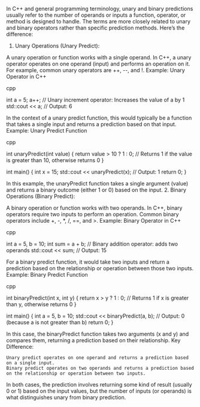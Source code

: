 In C++ and general programming terminology, unary and binary predictions usually refer to the number of operands or inputs a function, operator, or method is designed to handle. The terms are more closely related to unary and binary operators rather than specific prediction methods. Here’s the difference:
1. Unary Operations (Unary Predict):

A unary operation or function works with a single operand. In C++, a unary operator operates on one operand (input) and performs an operation on it. For example, common unary operators are ++, --, and !.
Example: Unary Operator in C++

cpp

int a = 5;
a++;  // Unary increment operator: Increases the value of a by 1
std::cout << a;  // Output: 6

In the context of a unary predict function, this would typically be a function that takes a single input and returns a prediction based on that input.
Example: Unary Predict Function

cpp

int unaryPredict(int value) {
    return value > 10 ? 1 : 0;  // Returns 1 if the value is greater than 10, otherwise returns 0
}

int main() {
    int x = 15;
    std::cout << unaryPredict(x);  // Output: 1
    return 0;
}

In this example, the unaryPredict function takes a single argument (value) and returns a binary outcome (either 1 or 0) based on the input.
2. Binary Operations (Binary Predict):

A binary operation or function works with two operands. In C++, binary operators require two inputs to perform an operation. Common binary operators include +, -, *, /, ==, and >.
Example: Binary Operator in C++

cpp

int a = 5, b = 10;
int sum = a + b;  // Binary addition operator: adds two operands
std::cout << sum;  // Output: 15

For a binary predict function, it would take two inputs and return a prediction based on the relationship or operation between those two inputs.
Example: Binary Predict Function

cpp

int binaryPredict(int x, int y) {
    return x > y ? 1 : 0;  // Returns 1 if x is greater than y, otherwise returns 0
}

int main() {
    int a = 5, b = 10;
    std::cout << binaryPredict(a, b);  // Output: 0 (because a is not greater than b)
    return 0;
}

In this case, the binaryPredict function takes two arguments (x and y) and compares them, returning a prediction based on their relationship.
Key Difference:

    Unary predict operates on one operand and returns a prediction based on a single input.
    Binary predict operates on two operands and returns a prediction based on the relationship or operation between two inputs.

In both cases, the prediction involves returning some kind of result (usually 0 or 1) based on the input values, but the number of inputs (or operands) is what distinguishes unary from binary prediction.
